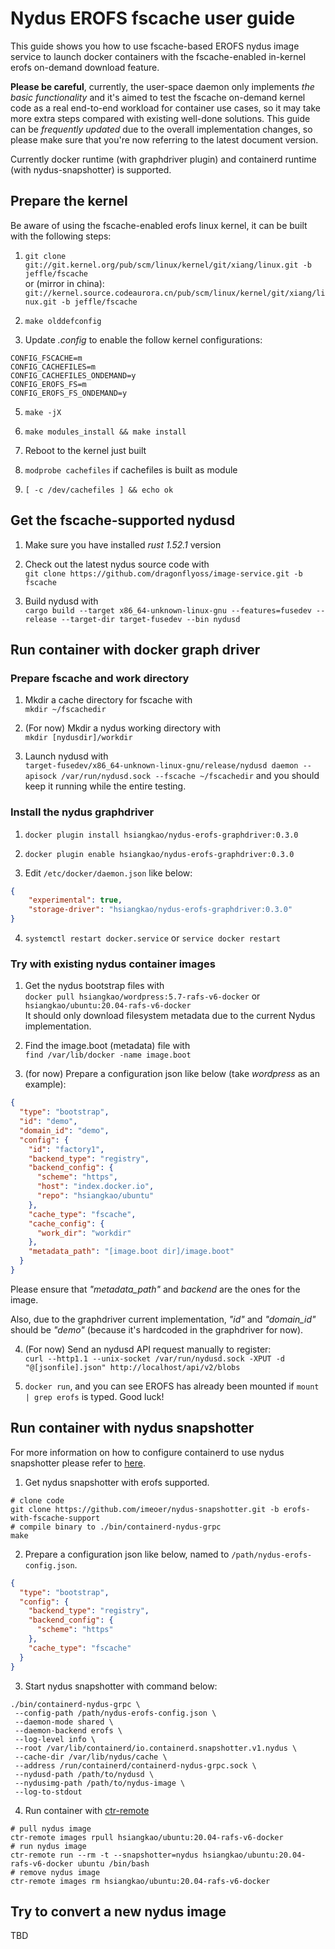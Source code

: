 # Nydus EROFS fscache user guide

This guide shows you how to use fscache-based EROFS nydus image service to launch docker containers with the fscache-enabled in-kernel erofs on-demand download feature.

**Please be careful**, currently, the user-space daemon only implements _the basic functionality_ and it's aimed to test the fscache on-demand kernel code as a real end-to-end workload for container use cases, so it may take more extra steps compared with existing well-done solutions. This guide can be _frequently updated_ due to the overall implementation changes, so please make sure that you're now referring to the latest document version.

Currently docker runtime (with graphdriver plugin) and containerd runtime (with nydus-snapshotter) is supported.

## Prepare the kernel

Be aware of using the fscache-enabled erofs linux kernel, it can be built with the following steps:

1.  ``git clone git://git.kernel.org/pub/scm/linux/kernel/git/xiang/linux.git -b jeffle/fscache`` \
     or (mirror in china): ``git://kernel.source.codeaurora.cn/pub/scm/linux/kernel/git/xiang/linux.git -b jeffle/fscache``

2. ``make olddefconfig``

3. Update _.config_ to enable the follow kernel configurations:
```
CONFIG_FSCACHE=m
CONFIG_CACHEFILES=m
CONFIG_CACHEFILES_ONDEMAND=y
CONFIG_EROFS_FS=m
CONFIG_EROFS_FS_ONDEMAND=y
```

5. ``make -jX``

6. ``make modules_install && make install``

7. Reboot to the kernel just built

8. ``modprobe cachefiles`` if cachefiles is built as module

9.  ``[ -c /dev/cachefiles ] && echo ok``

## Get the fscache-supported nydusd

1. Make sure you have installed _rust 1.52.1_ version

2. Check out the latest nydus source code with \
``git clone https://github.com/dragonflyoss/image-service.git -b fscache``

3. Build nydusd with \
``cargo build --target x86_64-unknown-linux-gnu --features=fusedev --release --target-dir target-fusedev --bin nydusd``

## Run container with docker graph driver

### Prepare fscache and work directory

1. Mkdir a cache directory for fscache with \
``mkdir ~/fscachedir``

2. (For now) Mkdir a nydus working directory with \
``mkdir [nydusdir]/workdir``

3. Launch nydusd with \
``target-fusedev/x86_64-unknown-linux-gnu/release/nydusd daemon --apisock /var/run/nydusd.sock --fscache ~/fscachedir``
   and you should keep it running while the entire testing.

### Install the nydus graphdriver

1. ``docker plugin install hsiangkao/nydus-erofs-graphdriver:0.3.0``

2. ``docker plugin enable hsiangkao/nydus-erofs-graphdriver:0.3.0``

3. Edit ``/etc/docker/daemon.json`` like below:
```json
{
    "experimental": true,
    "storage-driver": "hsiangkao/nydus-erofs-graphdriver:0.3.0"
}
```

4. ``systemctl restart docker.service`` or ``service docker restart``

### Try with existing nydus container images

1. Get the nydus bootstrap files with \
   ``docker pull hsiangkao/wordpress:5.7-rafs-v6-docker`` or ``hsiangkao/ubuntu:20.04-rafs-v6-docker`` \
   It should only download filesystem metadata due to the current Nydus implementation.

2. Find the image.boot (metadata) file with \
   ``find /var/lib/docker -name image.boot``

3. (for now) Prepare a configuration json like below (take _wordpress_ as an example):
```json
{
  "type": "bootstrap",
  "id": "demo",
  "domain_id": "demo",
  "config": {
    "id": "factory1",
    "backend_type": "registry",
    "backend_config": {
      "scheme": "https",
      "host": "index.docker.io",
      "repo": "hsiangkao/ubuntu"
    },
    "cache_type": "fscache",
    "cache_config": {
      "work_dir": "workdir"
    },
    "metadata_path": "[image.boot dir]/image.boot"
  }
}
```
   Please ensure that _"metadata_path"_ and _backend_ are the ones for the image.

   Also, due to the graphdriver current implementation, _"id"_ and _"domain_id"_ should be _"demo"_ (because it's hardcoded in the graphdriver for now).

4.  (For now) Send an nydusd API request manually to register: \
``curl --http1.1 --unix-socket /var/run/nydusd.sock -XPUT -d "@[jsonfile].json" http://localhost/api/v2/blobs``

5. ``docker run``, and you can see EROFS has already been mounted if ``mount | grep erofs`` is typed. Good luck!

## Run container with nydus snapshotter

For more information on how to configure containerd to use nydus snapshotter please refer to [here](./containerd-env-setup.md).

1. Get nydus snapshotter with erofs supported.
  ```shell
  # clone code
  git clone https://github.com/imeoer/nydus-snapshotter.git -b erofs-with-fscache-support
  # compile binary to ./bin/containerd-nydus-grpc
  make
  ```

2. Prepare a configuration json like below, named to `/path/nydus-erofs-config.json`.

```json
{
  "type": "bootstrap",
  "config": {
    "backend_type": "registry",
    "backend_config": {
      "scheme": "https"
    },
    "cache_type": "fscache"
  }
}
```

3. Start nydus snapshotter with command below:

```
./bin/containerd-nydus-grpc \
 --config-path /path/nydus-erofs-config.json \
 --daemon-mode shared \
 --daemon-backend erofs \
 --log-level info \
 --root /var/lib/containerd/io.containerd.snapshotter.v1.nydus \
 --cache-dir /var/lib/nydus/cache \
 --address /run/containerd/containerd-nydus-grpc.sock \
 --nydusd-path /path/to/nydusd \
 --nydusimg-path /path/to/nydus-image \
 --log-to-stdout
```

4. Run container with [ctr-remote](../contrib/ctr-remote)

```shell
# pull nydus image
ctr-remote images rpull hsiangkao/ubuntu:20.04-rafs-v6-docker
# run nydus image
ctr-remote run --rm -t --snapshotter=nydus hsiangkao/ubuntu:20.04-rafs-v6-docker ubuntu /bin/bash
# remove nydus image
ctr-remote images rm hsiangkao/ubuntu:20.04-rafs-v6-docker
```

## Try to convert a new nydus image

TBD
